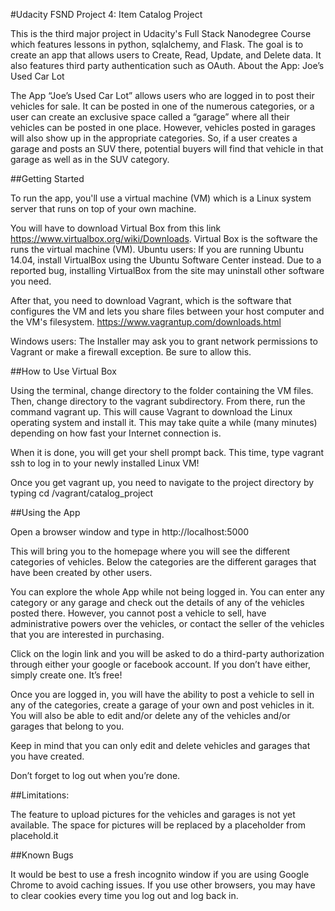#Udacity FSND Project 4: Item Catalog Project

This is the third major project in Udacity's Full Stack Nanodegree Course which features lessons in python, sqlalchemy, and Flask.  The goal is to create an app that allows users to Create, Read, Update, and Delete data.  It also features third party authentication such as OAuth. 
About the App: Joe’s Used Car Lot

The App “Joe’s Used Car Lot” allows users who are logged in to post their vehicles for sale.  It can be posted in one of the numerous categories, or a user can create an exclusive space called a “garage” where all their vehicles can be posted in one place. 
However, vehicles posted in garages will also show up in the appropriate categories.  So, if a user creates a garage and posts an SUV there, potential buyers will find that vehicle in that garage as well as in the SUV category.

##Getting Started

To run the app, you'll use a virtual machine (VM) which is a Linux system server that runs on top of your own machine.

You will have to download Virtual Box from this link https://www.virtualbox.org/wiki/Downloads. Virtual Box is the software the runs the virtual machine (VM).
Ubuntu users: If you are running Ubuntu 14.04, install VirtualBox using the Ubuntu Software Center instead. Due to a reported bug, installing VirtualBox from the site may uninstall other software you need.

After that, you need to download Vagrant, which is the software that configures the VM and lets you share files between your host computer and the VM's filesystem. https://www.vagrantup.com/downloads.html

Windows users: The Installer may ask you to grant network permissions to Vagrant or make a firewall exception. Be sure to allow this.

##How to Use Virtual Box

Using the terminal, change directory to the folder containing the VM files. Then, change directory to the vagrant subdirectory. From there, run the command vagrant up. This will cause Vagrant to download the Linux operating system and install it. This may take quite a while (many minutes) depending on how fast your Internet connection is.

When it is done, you will get your shell prompt back. This time, type vagrant ssh to log in to your newly installed Linux VM!

Once you get vagrant up, you need to navigate to the project directory by typing cd /vagrant/catalog_project

##Using the App

Open a browser window and type in http://localhost:5000

This will bring you to the homepage where you will see the different categories of vehicles.  Below the categories are the different garages that have been created by other users.  

You can explore the whole App while not being logged in.  You can enter any category or any garage and check out the details of any of the vehicles posted there.  However, you cannot post a vehicle to sell, have administrative powers over the vehicles, or contact the seller of the vehicles that you are interested in purchasing.  

Click on the login link and you will be asked to do a third-party authorization through either your google or facebook account.  If you don’t have either, simply create one.  It’s free!

Once you are logged in, you will have the ability to post a vehicle to sell in any of the categories, create a garage of your own and post vehicles in it. You will also be able to edit and/or delete any of the vehicles and/or garages that belong to you. 

Keep in mind that you can only edit and delete vehicles and garages that you have created. 

Don’t forget to log out when you’re done.

##Limitations:

The feature to upload pictures for the vehicles and garages is not yet available.  The space for pictures will be replaced by a placeholder from placehold.it

##Known Bugs

It would be best to use a fresh incognito window if you are using Google Chrome to avoid caching issues.  If you use other browsers, you may have to clear cookies every time you log out and log back in.




